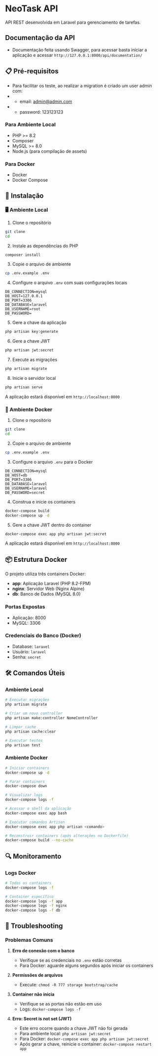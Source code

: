 # NeoTask API

API REST desenvolvida em Laravel para gerenciamento de tarefas.

## Documentação da API
- Documentação feita usando Swagger, para acessar basta iniciar a aplicação e acessar 
``` http://127.0.0.1:8000/api/documentation/ ```

## 📋 Pré-requisitos

- Para facilitar os teste, ao realizar a migration é criado um user admin com:
- - email: admin@admin.com
- - password: 123123123

### Para Ambiente Local
- PHP >= 8.2
- Composer
- MySQL >= 8.0
- Node.js (para compilação de assets)

### Para Docker
- Docker
- Docker Compose

## 🚀 Instalação

### 🖥️ Ambiente Local

1. Clone o repositório
```bash
git clone 
cd 
```

2. Instale as dependências do PHP
```bash
composer install
```

3. Copie o arquivo de ambiente
```bash
cp .env.example .env
```

4. Configure o arquivo `.env` com suas configurações locais
```env
DB_CONNECTION=mysql
DB_HOST=127.0.0.1
DB_PORT=3306
DB_DATABASE=laravel
DB_USERNAME=root
DB_PASSWORD=
```

5. Gere a chave da aplicação
```bash
php artisan key:generate
```

6. Gere a chave JWT
```bash
php artisan jwt:secret
```

7. Execute as migrações
```bash
php artisan migrate
```

8. Inicie o servidor local
```bash
php artisan serve
```

A aplicação estará disponível em `http://localhost:8000`

### 🐳 Ambiente Docker

1. Clone o repositório
```bash
git clone 
cd 
```

2. Copie o arquivo de ambiente
```bash
cp .env.example .env
```

3. Configure o arquivo `.env` para o Docker
```env
DB_CONNECTION=mysql
DB_HOST=db
DB_PORT=3306
DB_DATABASE=laravel
DB_USERNAME=laravel
DB_PASSWORD=secret
```

4. Construa e inicie os containers
```bash
docker-compose build
docker-compose up -d
```

5. Gere a chave JWT dentro do container
```bash
docker-compose exec app php artisan jwt:secret
```

A aplicação estará disponível em `http://localhost:8000`

## 📦 Estrutura Docker

O projeto utiliza três containers Docker:
- **app**: Aplicação Laravel (PHP 8.2-FPM)
- **nginx**: Servidor Web (Nginx Alpine)
- **db**: Banco de Dados (MySQL 8.0)

### Portas Expostas
- Aplicação: 8000
- MySQL: 3306

### Credenciais do Banco (Docker)
- Database: `laravel`
- Usuário: `laravel`
- Senha: `secret`

## 🛠️ Comandos Úteis

### Ambiente Local
```bash
# Executar migrações
php artisan migrate

# Criar um novo controller
php artisan make:controller NomeController

# Limpar cache
php artisan cache:clear

# Executar testes
php artisan test
```

### Ambiente Docker
```bash
# Iniciar containers
docker-compose up -d

# Parar containers
docker-compose down

# Visualizar logs
docker-compose logs -f

# Acessar o shell da aplicação
docker-compose exec app bash

# Executar comandos Artisan
docker-compose exec app php artisan <comando>

# Reconstruir containers (após alterações no Dockerfile)
docker-compose build --no-cache
```

## 🔍 Monitoramento

### Logs Docker
```bash
# Todos os containers
docker-compose logs -f

# Container específico
docker-compose logs -f app
docker-compose logs -f nginx
docker-compose logs -f db
```

## 🚨 Troubleshooting

### Problemas Comuns

1. **Erro de conexão com o banco**
   - Verifique se as credenciais no `.env` estão corretas
   - Para Docker: aguarde alguns segundos após iniciar os containers

2. **Permissões de arquivos**
   - Execute: `chmod -R 777 storage bootstrap/cache`

3. **Container não inicia**
   - Verifique se as portas não estão em uso
   - Logs: `docker-compose logs -f`

4. **Erro: Secret is not set (JWT)**
   - Este erro ocorre quando a chave JWT não foi gerada
   - Para ambiente local: `php artisan jwt:secret`
   - Para Docker: `docker-compose exec app php artisan jwt:secret`
   - Após gerar a chave, reinicie o container: `docker-compose restart app`

